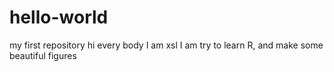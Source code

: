 # hello-world
my first repository
hi every body
I am xsl
I am try to learn R, and make some beautiful figures
